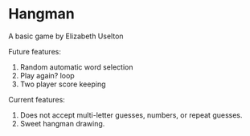 Hangman
=======
A basic game by Elizabeth Uselton

Future features:
1. Random automatic word selection
2. Play again? loop
3. Two player score keeping

Current features:
1. Does not accept multi-letter guesses, numbers, or repeat guesses.
2. Sweet hangman drawing.